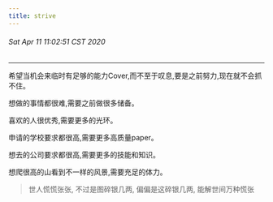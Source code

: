 ```yaml
---
title: strive
---
```


###### Sat Apr 11 11:02:51 CST 2020

***

希望当机会来临时有足够的能力Cover,而不至于叹息,要是之前努力,现在就不会抓不住。

想做的事情都很难,需要之前做很多储备。

喜欢的人很优秀,需要更多的光环。

申请的学校要求都很高,需要更多高质量paper。

想去的公司要求都很高,需要更多的技能和知识。

想爬很高的山看到不一样的风景,需要充足的体力。

> 世人慌慌张张, 不过是图碎银几两, 偏偏是这碎银几两, 能解世间万种慌张

